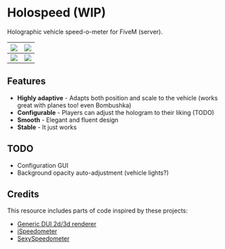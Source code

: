 # Holospeed (WIP)

Holographic vehicle speed-o-meter for FiveM (server).

| [![](https://static.zhincore.eu/storage/github_ZhinM-holospeed/20220913204627_1.jpg)](https://static.zhincore.eu/storage/github_ZhinM-holospeed/20220913204627_1.jpg) | [![](https://static.zhincore.eu/storage/github_ZhinM-holospeed/20220913204830_1.jpg)](https://static.zhincore.eu/storage/github_ZhinM-holospeed/20220913204830_1.jpg) |
| --------------------------------------------------------------------------------------------------------------------------------------------------------------------- | --------------------------------------------------------------------------------------------------------------------------------------------------------------------- |
| [![](https://static.zhincore.eu/storage/github_ZhinM-holospeed/20220913204900_1.jpg)](https://static.zhincore.eu/storage/github_ZhinM-holospeed/20220913204900_1.jpg) | [![](https://static.zhincore.eu/storage/github_ZhinM-holospeed/20220913205016_1.jpg)](https://static.zhincore.eu/storage/github_ZhinM-holospeed/20220913205016_1.jpg) |

## Features

- **Highly adaptive** - Adapts both position and scale to the vehicle (works great with planes too! even Bombushka)
- **Configurable** - Players can adjust the hologram to their liking (TODO)
- **Smooth** - Elegant and fluent design
- **Stable** - It just works

## TODO

- Configuration GUI
- Background opacity auto-adjustment (vehicle lights?)

## Credits

This resource includes parts of code inspired by these projects:

- [Generic DUI 2d/3d renderer](https://forum.cfx.re/t/release-generic-dui-2d-3d-renderer/131208)
- [iSpeedometer](https://github.com/idev-co/ispeedometer)
- [SexySpeedometer](https://github.com/Blumlaut/SexySpeedometer-FiveM)
